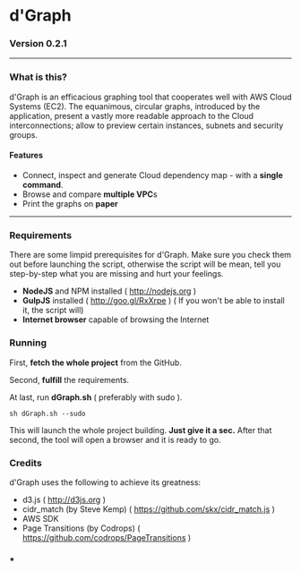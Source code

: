 # d'Graph
### Version 0.2.1

---

### What is this?

d'Graph is an efficacious graphing tool that cooperates well with AWS Cloud Systems (EC2). The equanimous, circular graphs, introduced by the application, present a vastly more readable approach to the Cloud interconnections; allow to preview certain instances, subnets and security groups. 

#### Features

- Connect, inspect and generate Cloud dependency map - with a **single command**.
- Browse and compare **multiple VPC**s
- Print the graphs on **paper**

---

### Requirements

There are some limpid prerequisites for d'Graph. Make sure you check them out before launching the script, otherwise the script will be mean, tell you step-by-step what you are missing and hurt your feelings.

- **NodeJS** and NPM installed ( http://nodejs.org )
- **GulpJS** installed ( http://goo.gl/RxXrpe ) ( If you won't be able to install it, the script will)
- **Internet browser** capable of browsing the Internet

### Running

First, **fetch the whole project** from the GitHub.

Second, **fulfill** the requirements.

At last, run **dGraph.sh** ( preferably with sudo ).

```
sh dGraph.sh --sudo
```

This will launch the whole project building. **Just give it a sec.** After that second, the tool will open a browser and it is ready to go.

### Credits

d'Graph uses the following to achieve its greatness:

- d3.js ( http://d3js.org )
- cidr_match (by Steve Kemp) ( https://github.com/skx/cidr_match.js )
- AWS SDK
- Page Transitions (by Codrops) ( https://github.com/codrops/PageTransitions )

### *
